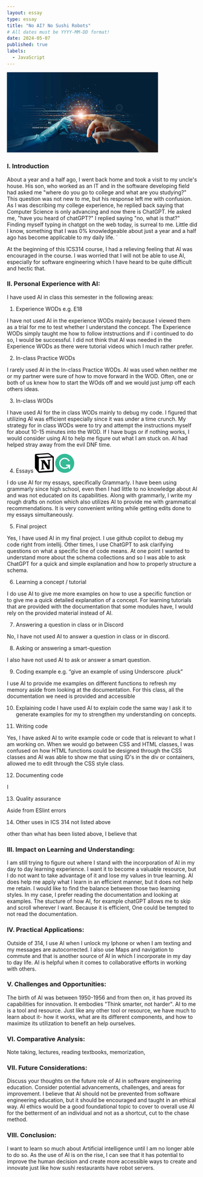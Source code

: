 ```yaml
---
layout: essay
type: essay
title: "No AI? No Sushi Robots"
# All dates must be YYYY-MM-DD format!
date: 2024-05-07
published: true
labels:
  - JavaScript
---
```

<img width="400px" class="rounded float-start pe-4" src="../img/AI.jpeg">

### I. Introduction
About a year and a half ago, I went back home and took a visit to my uncle's house. His son, who worked as an IT and in the software developing field had asked me "where do you go to college and what are you studying?" This question was not new to me, but his response left me with confusion. As I was describing my college experience, he replied back saying that Computer Science is only advancing and now there is ChatGPT. He asked me, "have you heard of chatGPT?" I replied saying "no, what is that?" Finding myself typing in chatgpt on the web today, is surreal to me. Little did I know, something that I was 0% knowledgeable about just a year and a half ago has become applicable to my daily life. `

At the beginning of this ICS314 course, I had a relieving feeling that AI was encouraged in the course. I was worried that I will not be able to use AI, especially for software engineering which I have heard to be quite difficult and hectic that.


### II. Personal Experience with AI:
I have used AI in class this semester in the following areas:

  1. Experience WODs e.g. E18

I have not used AI in the experience WODs mainly because I viewed them as a trial for me to test whether I understand the concept. The Experience WODs simply taught me how to follow intstructions and if i continued to do so, I would be successful. I did not think that AI was needed in the Experience WODs as there were tutorial videos which I much rather prefer.

  2. In-class Practice WODs

I rarely used AI in the In-class Practice WODs. AI was used when neither me or my partner were sure of how to move forward in the WOD. Often, one or both of us knew how to start the WOds off and we would just jump off each others ideas.

  3. In-class WODs

I have used AI for the in class WODs mainly to debug my code. I figured that utilizing AI was efficient especially since it was under a time crunch. My strategy for in class WODs were to try and attempt the instructions myself for about 10-15 minutes into the WOD. If I have bugs or if nothing works, I would consider using AI to help me figure out what I am stuck on. AI had helped stray away from the evil DNF time.

  4. Essays <img width="50px" class="rounded float-start pe-4" src="../img/notion.png"> <img width="50px" class="rounded float-start pe-4" src="../img/grammarly1.png">

I do use AI for my essays, specifically Grammarly. I have been using grammarly since high school, even then I had little to no knowledge about AI and was not educated on its capabilities. Along with grammarly, I write my rough drafts on notion which also utilizes AI to provide me with grammatical recommendations. It is very convenient writing while getting edits done to my essays simultaneously.

  5. Final project

Yes, I have used AI in my final project. I use github copilot to debug my code right from intellij. Other times, I use ChatGPT to ask clarifying questions on what a specific line of code means. At one point I wanted to understand more about the schema collections and so I was able to ask ChatGPT for a quick and simple explanation and how to properly structure a schema.

  6. Learning a concept / tutorial

I do use AI to give me more examples on how to use a specific function or to give me a quick detailed explanation of a concept. For learning tutorials that are provided with the documentation that some modules have, I would rely on the provided material instead of AI.

  7. Answering a question in class or in Discord

No, I have not used AI to answer a question in class or in discord.

  8. Asking or answering a smart-question

I also have not used AI to ask or answer a smart question.

  9. Coding example e.g. “give an example of using Underscore .pluck”

I use AI to provide me examples on different functions to refresh my memory aside from looking at the documentation. For this class, all the documentation we need is provided and accessible 

  10. Explaining code
I have used AI to explain code the same way I ask it to generate examples for my to strengthen my understanding on concepts.
 
  11. Writing code

Yes, I have asked AI to write example code or code that is relevant to what I am working on. When we would go between CSS and HTML classes, I was confused on how HTML functions could be designed through the CSS classes and AI was able to show me that using ID's in the div or containers, allowed me to edit through the CSS style class.

  12. Documenting code

I 

  13. Quality assurance

Aside from ESlint errors

  14. Other uses in ICS 314 not listed above

other than what has been listed above, I believe that 


### III. Impact on Learning and Understanding:
I am still trying to figure out where I stand with the incorporation of AI in my day to day learning experience. I want it to become a valuable resource, but I do not want to take advantage of it and lose my values in true learning. AI does help me apply what I learn in an efficient manner, but it does not help me retain. I would like to find the balance between those two learning styles. In my case, I prefer reading the documentation and looking at examples. The stucture of how AI, for example chatGPT allows me to skip and scroll wherever I want. Because it is efficient, One could be tempted to not read the documentation. 

### IV. Practical Applications:
Outside of 314, I use AI when I unlock my Iphone or when I am texting and my messages are autocorrected. I also use Maps and navigation to commute and that is another source of AI in which I incorporate in my day to day life. AI is helpful when it comes to collaborative efforts in working with others. 

### V. Challenges and Opportunities:
The birth of AI was between 1950-1956 and from then on, it has proved its capabilities for innovation. It embodies "Think smarter, not harder". AI to me is a tool and resource. Just like any other tool or resource, we have much to learn about it- how it works, what are its different components, and how to maximize its utilization to benefit an help ourselves. 

### VI. Comparative Analysis:
Note taking, lectures, reading textbooks, memorization, 


### VII. Future Considerations:
Discuss your thoughts on the future role of AI in software engineering education. Consider potential advancements, challenges, and areas for improvement.
I believe that AI should not be prevented from software engineering education, but it should be encouraged and taught in an ethical way. AI ethics would be a good foundational topic to cover to overall use AI for the betterment of an individual and not as a shortcut, cut to the chase method.

### VIII. Conclusion:
I want to learn so much about Artificial intelligence until I am no longer able to do so. As the use of AI is on the rise, I can see that it has potential to improve the human decision and create more accessible ways to create and innovate just like how sushi restaurants have robot servers.
